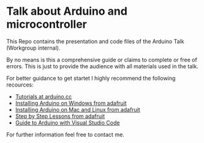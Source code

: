 # Talk about Arduino and microcontroller

This Repo contains the presentation and code files of the Arduino Talk (Workgroup internal). 

By no means is this a comprehensive guide or claims to complete or free of errors.
This is just to provide the audience with all materials used in the talk.

For better guidance to get startet I highly recommend the following recources:

* [Tutorials at arduino.cc](https://www.arduino.cc/en/Tutorial/HomePage)
* [Installing Arduino on Windows from adafruit](https://learn.adafruit.com/lesson-0-getting-started/installing-arduino-windows)
* [Installing Arduino on Mac and Linux from adafruit](https://learn.adafruit.com/lesson-0-getting-started/installing-arduino-mac-and-linux)
* [Step by Step Lessons from adafruit](https://learn.adafruit.com/lesson-0-getting-started/the-lessons)
* [Guide to Arduino with Visual Studio Code](https://maker.pro/arduino/tutorial/how-to-use-platformio-in-visual-studio-code-to-program-arduino)

For further information feel free to contact me.
